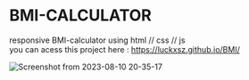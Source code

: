 # BMI-CALCULATOR
responsive BMI-calculator using html // css // js  <br>
 you can acess this project here :  https://luckxsz.github.io/BMI/

![Screenshot from 2023-08-10 20-35-17](https://github.com/LuckxSz/BMI/assets/135531180/57931162-1fe3-4c0e-9060-865133a0a442)
